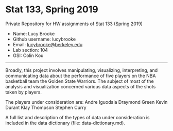 # Stat 133, Spring 2019

Private Repository for HW assignments of Stat 133 (Spring 2019)

- Name: Lucy Brooke
- Github username: lucybrooke
- Email: lucybrooke@berkeley.edu
- Lab section: 104
- GSI: Colin Kou

-----

Broadly, this project involves manipulating, visualizing, interpreting, and communicating data about the performance of five players on the NBA basketball team the Golden State Warriors. The subject of most of the analysis and visualization concerned various data aspects of the shots taken by players.

The players under consideration are: 
Andre Iguodala
Draymond Green
Kevin Durant
Klay Thompson
Stephen Curry

A full list and description of the types of data under consideration is included in the data dictionary (file: data-dictionary.md).



